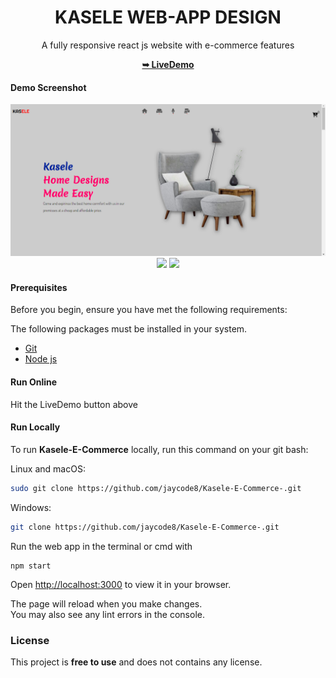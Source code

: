 <!--# http://kasele.rf.gd/-->

<div align="center">
   <h1>KASELE WEB-APP DESIGN</h1>
   <p>A fully responsive react js website with e-commerce features</p>
   <a href="http://kasele.rf.gd/"><strong>➥ LiveDemo</strong></a>
</div>

#### Demo Screenshot
<img src="https://raw.githubusercontent.com/jaycode8/Personal-Web-Portfolio/main/src/Components/About/Projects/img/funiture.png" />

<div align="center">



   <img src="https://img.badgesize.io/https://github.com/jaycode8/Kasele-E-Commerce-.git" style="plastic"  />
   <img src="https://img.shields.io/github/stars/jaycode8/Kasele-E-Commerce-?style=social" />
</div>



#### Prerequisites 
  
 Before you begin, ensure you have met the following requirements: 
 <p>The following packages must be installed in your system.</p>
  
 * [Git](https://git-scm.com/downloads "Download Git") 
 * [Node js](https://nodejs.org/en/download/)
  
 #### Run Online
 Hit the LiveDemo button above
  
 #### Run Locally 
  
 To run **Kasele-E-Commerce** locally, run this command on your git bash: 
  
 Linux and macOS: 
  
 ```bash 
 sudo git clone https://github.com/jaycode8/Kasele-E-Commerce-.git
 ``` 
  
 Windows: 
  
 ```bash 
 git clone https://github.com/jaycode8/Kasele-E-Commerce-.git
 ```

Run the web app in the terminal or cmd with
 ```
 npm start
 ```


Open [http://localhost:3000](http://localhost:3000) to view it in your browser.

The page will reload when you make changes.\
You may also see any lint errors in the console.

### License 
  
 This project is **free to use** and does not contains any license.









